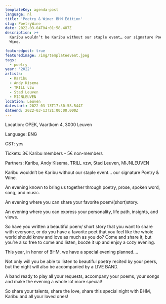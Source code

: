 ```yaml
---
templateKey: agenda-post
language: nl
title: 'Poetry & Wine: BHM Edition'
slug: PoetryWine
date: 2022-03-04T04:01:58.487Z
description: >+
  Karibu wouldn’t be Karibu without our staple event… our signature Poetry &
  Wine.

featuredpost: true
featuredimage: /img/templateevent.jpeg
tags:
  - poetry
year: '2022'
artists:
  - Karibu
  - Andy Kisema
  - TRILL vzw
  - Stad Leuven
  - MIJNLEUVEN
location: Leuven
datestart: 2022-03-13T17:30:58.544Z
dateend: 2022-03-13T21:00:00.000Z
---
```

Location: OPEK, Vaartkom 4, 3000 Leuven

Language: ENG

CST: yes

Tickets: 3€ Karibu members - 5€ non-members

Partners: Karibu, Andy Kisema, TRILL vzw, Stad Leuven, MIJNLEUVEN



Karibu wouldn’t be Karibu without our staple event… our signature Poetry & Wine.

An evening known to bring us together through poetry, prose, spoken word, song, and music.

An evening where you can share your favorite poem/(short)story.

An evening where you can express your personality, life path, insights, and views.

So have you written a beautiful poem/ short story that you want to share with everyone, or do you have a favorite poet that you feel like the whole world should know and love as much as you do? Come and share it, but you’re also free to come and listen, booze it up and enjoy a cozy evening.

This year, in honor of BHM, we have a special evening planned….

Not only will you be able to listen to beautiful poetry recited by your peers, but the night will also be accompanied by a LIVE BAND.

A band ready to play all your requests, accompany your poems, your songs and make the evening a whole lot more special!

So share your talents, share the love, share this special night with BHM, Karibu and all your loved ones!

